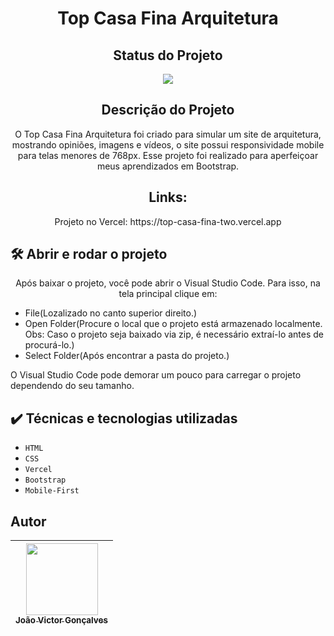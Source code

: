 <h1 align="center">Top Casa Fina Arquitetura</h1>

<h2 align="center">Status do Projeto</h2>

<p align="center">
<img src="https://img.shields.io/badge/STATUS-FINALIZADO-green">
</p>

<h2 align="center">Descrição do Projeto</h2>

<p align="center">O Top Casa Fina Arquitetura foi criado para simular um site de arquitetura, mostrando opiniões, imagens e vídeos, o site possui responsividade mobile para telas menores de 768px. Esse projeto foi realizado para aperfeiçoar meus aprendizados em Bootstrap.</p>

<h2 align="center">Links:</h2>

<p align="center">Projeto no Vercel: https://top-casa-fina-two.vercel.app</p>

## 🛠️ Abrir e rodar o projeto

<p align="center">Após baixar o projeto, você pode abrir o Visual Studio Code. Para isso, na tela principal clique em:</p>
<ul>
  <li>File(Lozalizado no canto superior direito.)</li>
  <li>Open Folder(Procure o local que o projeto está armazenado localmente. Obs: Caso o projeto seja baixado via zip, é necessário extraí-lo antes de procurá-lo.)</li>
  <li>Select Folder(Após encontrar a pasta do projeto.)</li>
</ul>
<p>O Visual Studio Code pode demorar um pouco para carregar o projeto dependendo do seu tamanho.</p>

## ✔️ Técnicas e tecnologias utilizadas

- ``HTML``
- ``CSS``
- ``Vercel``
- ``Bootstrap``
- ``Mobile-First``

## Autor

| [<img src="https://avatars.githubusercontent.com/jvictorgs" width=115><br><sub>João Victor Gonçalves</sub>](https://github.com/jvictorgs) |
| :---: |


